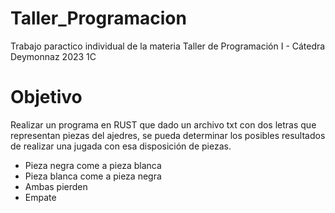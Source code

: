 # Taller_Programacion
Trabajo paractico individual de la materia Taller de Programación I - Cátedra Deymonnaz 2023 1C

# Objetivo
Realizar un programa en RUST que dado un archivo txt con dos letras que representan piezas del ajedres, se pueda determinar los posibles resultados de realizar una jugada con esa disposición de piezas.       
- Pieza negra come a pieza blanca
- Pieza blanca come a pieza negra
- Ambas pierden
- Empate
